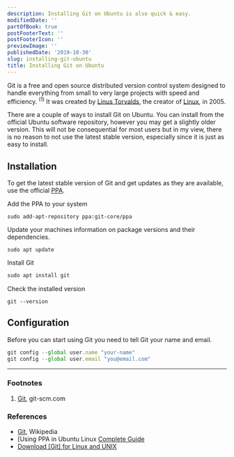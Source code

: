 ```yaml
---
description: Installing Git on Ubuntu is also quick & easy.
modifiedDate: ''
partOfBook: true
postFooterText: ''
postFooterIcon: ''
previewImage: ''
publishedDate: '2019-10-30'
slug: installing-git-ubuntu
title: Installing Git on Ubuntu
---
```



Git is a free and open source distributed version control system designed to handle everything from small to very large projects with speed and efficiency. <sup>(1)</sup> It was created by [Linus Torvalds](https://en.wikipedia.org/wiki/Linus_Torvalds), the creator of [Linux](https://en.wikipedia.org/wiki/Linux), in 2005.


There are a couple of ways to install Git on Ubuntu. You can install from the official Ubuntu software repository, however you may get a slightly older version. This will not be consequential for most users but in my view, there is no reason to not use the latest stable version, especially since it is just as easy to install.

## Installation

 To get the latest stable version of Git and get updates as they are available, use the official [PPA](https://itsfoss.com/ppa-guide/).


Add the PPA to your system

```console
sudo add-apt-repository ppa:git-core/ppa
```

Update your machines information on package versions and their dependencies.

```console
sudo apt update
```

Install Git

```js
sudo apt install git
```

Check the installed version

```console
git --version
```

## Configuration

Before you can start using Git you need to tell Git your name and email.

```js
git config --global user.name "your-name"
git config --global user.email "you@email.com"
```

---



### Footnotes

1. [Git](https://git-scm.com/), git-scm.com

### References
- [Git](https://en.wikipedia.org/wiki/Git), Wikipedia
- [Using PPA in Ubuntu Linux [Complete Guide](https://itsfoss.com/ppa-guide/)
- [Download [Git] for Linux and UNIX](https://git-scm.com/download/linux)

